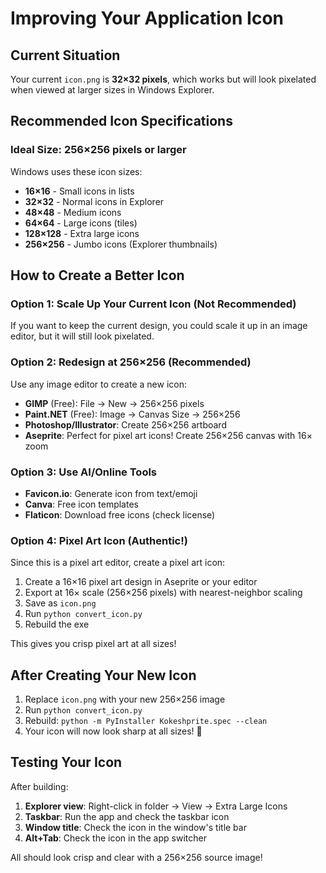 # Improving Your Application Icon

## Current Situation
Your current `icon.png` is **32×32 pixels**, which works but will look pixelated when viewed at larger sizes in Windows Explorer.

## Recommended Icon Specifications

### Ideal Size: **256×256 pixels or larger**

Windows uses these icon sizes:
- **16×16** - Small icons in lists
- **32×32** - Normal icons in Explorer
- **48×48** - Medium icons
- **64×64** - Large icons (tiles)
- **128×128** - Extra large icons
- **256×256** - Jumbo icons (Explorer thumbnails)

## How to Create a Better Icon

### Option 1: Scale Up Your Current Icon (Not Recommended)
If you want to keep the current design, you could scale it up in an image editor, but it will still look pixelated.

### Option 2: Redesign at 256×256 (Recommended)
Use any image editor to create a new icon:
- **GIMP** (Free): File → New → 256×256 pixels
- **Paint.NET** (Free): Image → Canvas Size → 256×256
- **Photoshop/Illustrator**: Create 256×256 artboard
- **Aseprite**: Perfect for pixel art icons! Create 256×256 canvas with 16× zoom

### Option 3: Use AI/Online Tools
- **Favicon.io**: Generate icon from text/emoji
- **Canva**: Free icon templates
- **Flaticon**: Download free icons (check license)

### Option 4: Pixel Art Icon (Authentic!)
Since this is a pixel art editor, create a pixel art icon:
1. Create a 16×16 pixel art design in Aseprite or your editor
2. Export at 16× scale (256×256 pixels) with nearest-neighbor scaling
3. Save as `icon.png`
4. Run `python convert_icon.py`
5. Rebuild the exe

This gives you crisp pixel art at all sizes!

## After Creating Your New Icon

1. Replace `icon.png` with your new 256×256 image
2. Run `python convert_icon.py`
3. Rebuild: `python -m PyInstaller Kokeshprite.spec --clean`
4. Your icon will now look sharp at all sizes! 🎨

## Testing Your Icon

After building:
1. **Explorer view**: Right-click in folder → View → Extra Large Icons
2. **Taskbar**: Run the app and check the taskbar icon
3. **Window title**: Check the icon in the window's title bar
4. **Alt+Tab**: Check the icon in the app switcher

All should look crisp and clear with a 256×256 source image!

